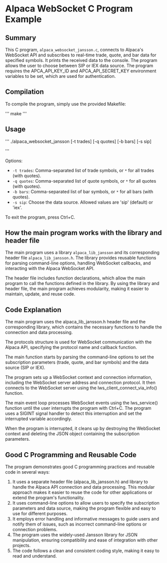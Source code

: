 # Alpaca WebSocket C Program Example

## Summary
This C program, `alpaca_websocket_jansson.c`, connects to Alpaca's WebSocket API and subscribes to real-time trade, quote, and bar data for specified symbols. It prints the received data to the console. The program allows the user to choose between SIP or IEX data source. The program requires the APCA_API_KEY_ID and APCA_API_SECRET_KEY environment variables to be set, which are used for authentication.

## Compilation
To compile the program, simply use the provided Makefile:

'''
make
'''

## Usage

'''
./alpaca_websocket_jansson [-t trades] [-q quotes] [-b bars] [-s sip]

'''

Options:
- `-t trades`: Comma-separated list of trade symbols, or `*` for all trades (with quotes).
- `-q quotes`: Comma-separated list of quote symbols, or `*` for all quotes (with quotes).
- `-b bars`: Comma-separated list of bar symbols, or `*` for all bars (with quotes).
- `-s sip`: Choose the data source. Allowed values are 'sip' (default) or 'iex'.

To exit the program, press Ctrl+C.

## How the main program works with the library and header file
The main program uses a library `alpaca_lib_jansson` and its corresponding header file `alpaca_lib_jansson.h`. The library provides reusable functions for parsing command-line options, handling WebSocket callbacks, and interacting with the Alpaca WebSocket API.

The header file includes function declarations, which allow the main program to call the functions defined in the library. By using the library and header file, the main program achieves modularity, making it easier to maintain, update, and reuse code.

## Code Explanation
The main program uses the alpaca_lib_jansson.h header file and the corresponding library, which contains the necessary functions to handle the connection and data processing.

The protocols structure is used for WebSocket communication with the Alpaca API, specifying the protocol name and callback function.

The main function starts by parsing the command-line options to set the subscription parameters (trade, quote, and bar symbols) and the data source (SIP or IEX).

The program sets up a WebSocket context and connection information, including the WebSocket server address and connection protocol. It then connects to the WebSocket server using the lws_client_connect_via_info() function.

The main event loop processes WebSocket events using the lws_service() function until the user interrupts the program with Ctrl+C. The program uses a SIGINT signal handler to detect this interruption and set the interrupted variable accordingly.

When the program is interrupted, it cleans up by destroying the WebSocket context and deleting the JSON object containing the subscription parameters.

## Good C Programming and Reusable Code

The program demonstrates good C programming practices and reusable code in several ways:

1. It uses a separate header file (alpaca_lib_jansson.h) and library to handle the Alpaca API connection and data processing. This modular approach makes it easier to reuse the code for other applications or extend the program's functionality.
2. It uses command-line options to allow users to specify the subscription parameters and data source, making the program flexible and easy to use for different purposes.
3. It employs error handling and informative messages to guide users and notify them of issues, such as incorrect command-line options or connection problems.
4. The program uses the widely-used Jansson library for JSON manipulation, ensuring compatibility and ease of integration with other projects.
5. The code follows a clean and consistent coding style, making it easy to read and understand.
